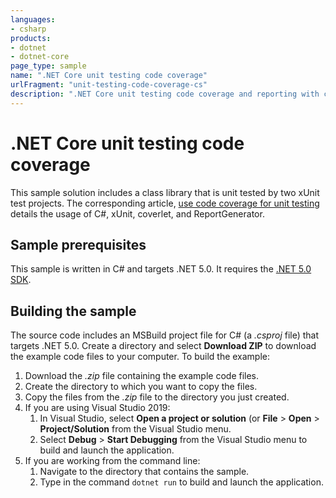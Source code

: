 ```yaml
---
languages:
- csharp
products:
- dotnet
- dotnet-core
page_type: sample
name: ".NET Core unit testing code coverage"
urlFragment: "unit-testing-code-coverage-cs"
description: ".NET Core unit testing code coverage and reporting with coverlet, and ReportGenerator."
---
```


# .NET Core unit testing code coverage

This sample solution includes a class library that is unit tested by two xUnit test projects. The corresponding article, [use code coverage for unit testing](https://docs.microsoft.com/dotnet/core/testing/unit-testing-code-coverage) details the usage of C#, xUnit, coverlet, and ReportGenerator.

## Sample prerequisites

This sample is written in C# and targets .NET 5.0. It requires the [.NET 5.0 SDK](https://dotnet.microsoft.com/download/dotnet/5.0).

## Building the sample

The source code includes an MSBuild project file for C# (a *.csproj* file) that targets .NET 5.0. Create a directory and select **Download ZIP** to download the example code files to your computer. To build the example:

1. Download the *.zip* file containing the example code files.
1. Create the directory to which you want to copy the files.
1. Copy the files from the *.zip* file to the directory you just created.
1. If you are using Visual Studio 2019:
   1. In Visual Studio, select **Open a project or solution** (or **File** > **Open** > **Project/Solution** from the Visual Studio menu.
   1. Select **Debug** > **Start Debugging** from the Visual Studio menu to build and launch the application.
1. If you are working from the command line:
   1. Navigate to the directory that contains the sample.
   1. Type in the command `dotnet run` to build and launch the application.
